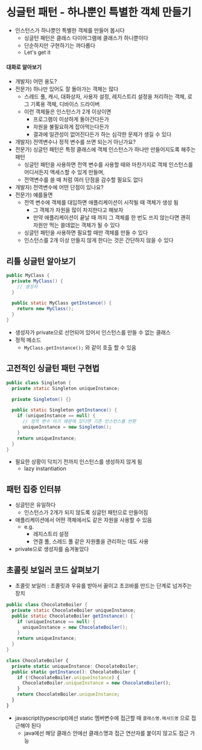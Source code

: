 # 싱글턴 패턴 - 하나뿐인 특별한 객체 만들기

- 인스턴스가 하나뿐인 특별한 객체를 만들어 봅시다
  - 싱글턴 패턴은 클래스 다이어그램에 클래스가 하나뿐이다
  - 단순하지만 구현하기는 까다롭다
  - Let's get it

#### 대화로 알아보기

- 개발자) 어떤 용도?
- 전문가) 하나만 있어도 잘 돌아가는 객체는 많다
  - 스레드 풀, 캐시, 대화상자, 사용자 설정, 레지스트리 설정을 처리하는 객체, 로그 기록용 객체, 디바이스 드라이버
  - 이런 객체들은 인스턴스가 2개 이상이면
    - 프로그램이 이상하게 돌아간다든가
    - 자원을 불필요하게 잡아먹는다든가
    - 결과에 일관성이 없어진다든가 하는 심각한 문제가 생길 수 있다
- 개발자) 전역변수나 정적 변수를 쓰면 되는거 아닌가요?
- 전문가) 싱글턴 패턴은 특정 클래스에 객체 인스턴스가 하나만 만들어지도록 해주는 패턴
  - 싱글턴 패턴을 사용하면 전역 변수를 사용할 때와 마찬가지로 객체 인스턴스를 어디서든지 액세스할 수 있게 만들며,
  - 전역변수를 쓸 때 처럼 여러 단점을 감수할 필요도 없다
- 개발자) 전역변수에 어떤 단점이 있나요?
- 전문가) 예를들면
  - 전역 변수에 객체를 대입하면 애플리케이션이 시작될 때 객체가 생성 됨
    - 그 객체가 자원을 많이 차지한다고 해보자
    - 만약 애플리케이션이 끝날 때 까지 그 객체를 한 번도 쓰지 않는다면 괜히 자원만 먹는 쓸데없는 객체가 될 수 있다
  - 싱글턴 패턴을 사용하면 필요할 때만 객체를 만들 수 있다
  - 인스턴스를 2개 이상 만들지 않게 한다는 것은 간단하지 않을 수 있다

## 리틀 싱글턴 알아보기

```java
public MyClass {
  private MyClass() {
    // 생성자
  }

  public static MyClass getInstance() {
    return new MyClass();
  }
}
```

- 생성자가 private으로 선언되어 있어서 인스턴스를 만들 수 없는 클래스
- 정적 메소드
  - `MyClass.getInstance();` 와 같이 호출 할 수 있음

## 고전적인 싱글턴 패턴 구현법

```java
public class Singleton {
  private static Singleton uniqueInstance;

  private Singleton() {}

  public static Singleton getInstance() {
    if (uniqueInstance == null) {
      // 정적 변수 이기 때문에 있다면 기존 인스턴스를 반환
      uniqueInstance = new Singleton();
    }
    return uniqueInstance;
  }
}
```

- 필요한 상황이 닥치기 전까지 인스턴스를 생성하지 않게 됨
  - lazy instantiation

## 패턴 집중 인터뷰

- 싱글턴은 유일하다
  - 인스턴스가 2개가 되지 않도록 싱글턴 패턴으로 만들어짐
- 애플리케이션에서 어떤 객체에서도 같은 자원을 사용할 수 있음
  - e.g.
    - 레지스트리 설정
    - 연결 풀, 스레드 풀 같은 자원풀을 관리하는 데도 사용
- private으로 생성자를 숨겨놓았다

## 초콜릿 보일러 코드 살펴보기

- 초콜릿 보일러 : 초콜릿과 우유를 받아서 끓이고 초코바를 만드는 단계로 넘겨주는 장치

```java
public class ChocolateBoiler {
  private static ChocolateBoiler uniqueInstance;
  public static ChocolateBoiler getInstance() {
    if (uniqueInstance == null) {
      uniqueInstance = new ChocolateBoiler();
    }
    return uniqueInstance;
  }
}
```

```ts
class ChocolateBoiler {
  private static uniqueInstance: ChocolateBoiler;
  public static getInstance(): ChocolateBoiler {
    if (!ChocolateBoiler.uniqueInstance) {
      ChocolateBoiler.uniqueInstance = new ChocolateBoiler();
    }
    return ChocolateBoiler.uniqueInstance;
  }
}
```

- javascript(typescript)에선 static 멤버변수에 접근할 때 `클래스명.메서드명` 으로 접근해야 된다
  - java에선 해당 클래스 안에선 클래스명과 접근 연산자를 붙이지 않고도 접근 가능
